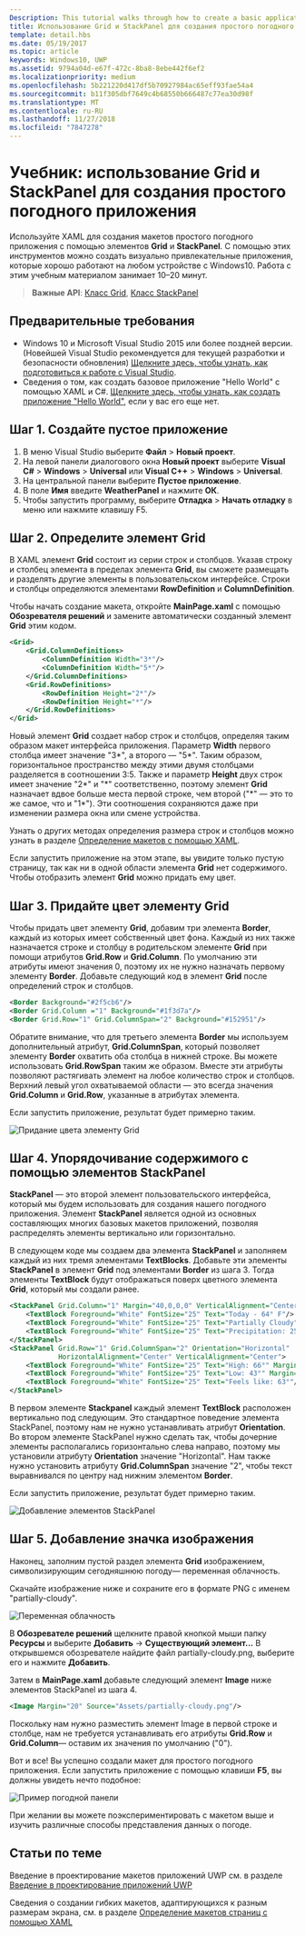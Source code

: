 ```yaml
---
Description: This tutorial walks through how to create a basic application user interface. It explains and demonstrates the use of Grid and StackPanel, two of the most common XAML elements.
title: Использование Grid и StackPanel для создания простого погодного приложения.
template: detail.hbs
ms.date: 05/19/2017
ms.topic: article
keywords: Windows10, UWP
ms.assetid: 9794a04d-e67f-472c-8ba8-8ebe442f6ef2
ms.localizationpriority: medium
ms.openlocfilehash: 5b221220d417df5b70927984ac65eff93fae54a4
ms.sourcegitcommit: b11f305dbf7649c4b68550b666487c77ea30d98f
ms.translationtype: MT
ms.contentlocale: ru-RU
ms.lasthandoff: 11/27/2018
ms.locfileid: "7847278"
---
```

# <a name="tutorial-use-grid-and-stackpanel-to-create-a-simple-weather-app"></a>Учебник: использование Grid и StackPanel для создания простого погодного приложения

Используйте XAML для создания макетов простого погодного приложения с помощью элементов **Grid** и **StackPanel**. С помощью этих инструментов можно создать визуально привлекательные приложения, которые хорошо работают на любом устройстве с Windows10. Работа с этим учебным материалом занимает 10–20 минут.

> **Важные API**: [Класс Grid](https://docs.microsoft.com/en-us/uwp/api/windows.ui.xaml.controls.grid), [Класс StackPanel](https://docs.microsoft.com/en-us/uwp/api/windows.ui.xaml.controls.stackpanel)

## <a name="prerequisites"></a>Предварительные требования
- Windows 10 и Microsoft Visual Studio 2015 или более поздней версии. (Новейшей Visual Studio рекомендуется для текущей разработки и безопасности обновления) [Щелкните здесь, чтобы узнать, как подготовиться к работе с Visual Studio](../../get-started/get-set-up.md).
- Сведения о том, как создать базовое приложение "Hello World" с помощью XAML и C#. [Щелкните здесь, чтобы узнать, как создать приложение "Hello World"](https://msdn.microsoft.com/windows/uwp/get-started/create-a-hello-world-app-xaml-universal), если у вас его еще нет.

## <a name="step-1-create-a-blank-app"></a>Шаг 1. Создайте пустое приложение
1. В меню Visual Studio выберите **Файл** > **Новый проект**.
2. На левой панели диалогового окна **Новый проект** выберите **Visual C#** > **Windows** > **Universal** или **Visual C++** > **Windows** > **Universal**.
3. На центральной панели выберите **Пустое приложение**.
4. В поле **Имя** введите **WeatherPanel** и нажмите **ОК**.
5. Чтобы запустить программу, выберите **Отладка** > **Начать отладку** в меню или нажмите клавишу F5.

## <a name="step-2-define-a-grid"></a>Шаг 2. Определите элемент Grid
В XAML элемент **Grid** состоит из серии строк и столбцов. Указав строку и столбец элемента в пределах элемента **Grid**, вы сможете размещать и разделять другие элементы в пользовательском интерфейсе. Строки и столбцы определяются элементами **RowDefinition** и **ColumnDefinition**.

Чтобы начать создание макета, откройте **MainPage.xaml** с помощью **Обозревателя решений** и замените автоматически созданный элемент **Grid** этим кодом.

```xml
<Grid>
    <Grid.ColumnDefinitions>
        <ColumnDefinition Width="3*"/>
        <ColumnDefinition Width="5*"/>
    </Grid.ColumnDefinitions>
    <Grid.RowDefinitions>
        <RowDefinition Height="2*"/>
        <RowDefinition Height="*"/>
    </Grid.RowDefinitions>
</Grid>
```

Новый элемент **Grid** создает набор строк и столбцов, определяя таким образом макет интерфейса приложения. Параметр **Width** первого столбца имеет значение "3\*", а второго — "5\*". Таким образом, горизонтальное пространство между этими двумя столбцами разделяется в соотношении 3:5. Также и параметр **Height** двух строк имеет значение "2\*" и "\*" соответственно, поэтому элемент **Grid** назначает вдвое больше места первой строке, чем второй ("\*" — это то же самое, что и "1\*"). Эти соотношения сохраняются даже при изменении размера окна или смене устройства.

Узнать о других методах определения размера строк и столбцов можно узнать в разделе [Определение макетов с помощью XAML](https://msdn.microsoft.com/windows/uwp/layout/layouts-with-xaml#layout-properties).

Если запустить приложение на этом этапе, вы увидите только пустую страницу, так как ни в одной области элемента **Grid** нет содержимого. Чтобы отобразить элемент **Grid** можно придать ему цвет.

## <a name="step-3-color-the-grid"></a>Шаг 3. Придайте цвет элементу Grid
Чтобы придать цвет элементу **Grid**, добавим три элемента **Border**, каждый из которых имеет собственный цвет фона. Каждый из них также назначается строке и столбцу в родительском элементе **Grid** при помощи атрибутов **Grid.Row** и **Grid.Column**. По умолчанию эти атрибуты имеют значения 0, поэтому их не нужно назначать первому элементу **Border**. Добавьте следующий код в элемент **Grid** после определений строк и столбцов.

```xml
<Border Background="#2f5cb6"/>
<Border Grid.Column ="1" Background="#1f3d7a"/>
<Border Grid.Row="1" Grid.ColumnSpan="2" Background="#152951"/>
```

Обратите внимание, что для третьего элемента **Border** мы используем дополнительный атрибут, **Grid.ColumnSpan**, который позволяет элементу **Border** охватить оба столбца в нижней строке. Вы можете использовать **Grid.RowSpan** таким же образом. Вместе эти атрибуты позволяют растягивать элемент на любое количество строк и столбцов. Верхний левый угол охватываемой области — это всегда значения **Grid.Column** и **Grid.Row**, указанные в атрибутах элемента.

Если запустить приложение, результат будет примерно таким.

![Придание цвета элементу Grid](images/grid-weather-1.png)

## <a name="step-4-organize-content-by-using-stackpanel-elements"></a>Шаг 4. Упорядочивание содержимого с помощью элементов StackPanel
**StackPanel** — это второй элемент пользовательского интерфейса, который мы будем использовать для создания нашего погодного приложения. Элемент **StackPanel** является одной из основных составляющих многих базовых макетов приложений, позволяя распределять элементы вертикально или горизонтально.

В следующем коде мы создаем два элемента **StackPanel** и заполняем каждый из них тремя элементами **TextBlocks**. Добавьте эти элементы **StackPanel** в элемент **Grid** под элементами **Border** из шага 3. Тогда элементы **TextBlock** будут отображаться поверх цветного элемента **Grid**, который мы создали ранее.

```xml
<StackPanel Grid.Column="1" Margin="40,0,0,0" VerticalAlignment="Center">
    <TextBlock Foreground="White" FontSize="25" Text="Today - 64° F"/>
    <TextBlock Foreground="White" FontSize="25" Text="Partially Cloudy"/>
    <TextBlock Foreground="White" FontSize="25" Text="Precipitation: 25%"/>
</StackPanel>
<StackPanel Grid.Row="1" Grid.ColumnSpan="2" Orientation="Horizontal"
            HorizontalAlignment="Center" VerticalAlignment="Center">
    <TextBlock Foreground="White" FontSize="25" Text="High: 66°" Margin="0,0,20,0"/>
    <TextBlock Foreground="White" FontSize="25" Text="Low: 43°" Margin="0,0,20,0"/>
    <TextBlock Foreground="White" FontSize="25" Text="Feels like: 63°"/>
</StackPanel>
```

В первом элементе **Stackpanel** каждый элемент **TextBlock** расположен вертикально под следующим. Это стандартное поведение элемента StackPanel, поэтому нам не нужно устанавливать атрибут **Orientation**. Во втором элементе StackPanel нужно сделать так, чтобы дочерние элементы располагались горизонтально слева направо, поэтому мы установили атрибуту **Orientation** значение "Horizontal". Нам также нужно установить атрибуту **Grid.ColumnSpan** значение "2", чтобы текст выравнивался по центру над нижним элементом **Border**.

Если запустить приложение, результат будет примерно таким.

![Добавление элементов StackPanel](images/grid-weather-2.png)

## <a name="step-5-add-an-image-icon"></a>Шаг 5. Добавление значка изображения

Наконец, заполним пустой раздел элемента **Grid** изображением, символизирующим сегодняшнюю погоду— переменная облачность.

Скачайте изображение ниже и сохраните его в формате PNG с именем "partially-cloudy".

![Переменная облачность](images/partially-cloudy.PNG)

В **Обозревателе решений** щелкните правой кнопкой мыши папку **Ресурсы** и выберите **Добавить** -> **Существующий элемент...** В открывшемся обозревателе найдите файл partially-cloudy.png, выберите его и нажмите **Добавить**.

Затем в **MainPage.xaml** добавьте следующий элемент **Image** ниже элементов StackPanel из шага 4.

```xml
<Image Margin="20" Source="Assets/partially-cloudy.png"/>
```

Поскольку нам нужно разместить элемент Image в первой строке и столбце, нам не требуется устанавливать его атрибуты **Grid.Row** и **Grid.Column**— оставим их значения по умолчанию ("0").

Вот и все! Вы успешно создали макет для простого погодного приложения. Если запустить приложение с помощью клавиши **F5**, вы должны увидеть нечто подобное:

![Пример погодной панели](images/grid-weather-3.PNG)

При желании вы можете поэкспериментировать с макетом выше и изучить различные способы представления данных о погоде.

## <a name="related-articles"></a>Статьи по теме
Введение в проектирование макетов приложений UWP см. в разделе [Введение в проектирование приложений UWP](https://msdn.microsoft.com/windows/uwp/layout/design-and-ui-intro)

Сведения о создании гибких макетов, адаптирующихся к разным размерам экрана, см. в разделе [Определение макетов страниц с помощью XAML](https://msdn.microsoft.com/windows/uwp/layout/layouts-with-xaml)
